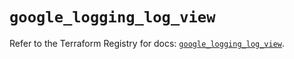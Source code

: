 # `google_logging_log_view`

Refer to the Terraform Registry for docs: [`google_logging_log_view`](https://registry.terraform.io/providers/hashicorp/google/6.37.0/docs/resources/logging_log_view).
